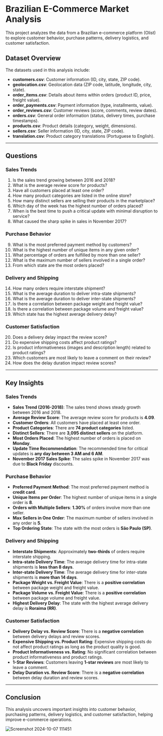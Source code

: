 # Brazilian E-Commerce Market Analysis
 
This project analyzes the data from a Brazilian e-commerce platform (Olist) to explore customer behavior, purchase patterns, delivery logistics, and customer satisfaction.
 
## Dataset Overview
 
The datasets used in this analysis include:
- **customers.csv**: Customer information (ID, city, state, ZIP code).
- **geolocation.csv**: Geolocation data (ZIP code, latitude, longitude, city, state).
- **order_items.csv**: Details about items within orders (product ID, price, freight value).
- **order_payments.csv**: Payment information (type, installments, value).
- **order_reviews.csv**: Customer reviews (score, comments, review dates).
- **orders.csv**: General order information (status, delivery times, purchase timestamps).
- **products.csv**: Product details (category, weight, dimensions).
- **sellers.csv**: Seller information (ID, city, state, ZIP code).
- **translation.csv**: Product category translations (Portuguese to English).
 
---
 
## Questions
 
### Sales Trends
1. Is the sales trend growing between 2016 and 2018?
2. What is the average review score for products?
3. Have all customers placed at least one order?
4. How many product categories are listed in the online store?
5. How many distinct sellers are selling their products in the marketplace?
6. Which day of the week has the highest number of orders placed?
7. When is the best time to push a critical update with minimal disruption to service?
8. What caused the sharp spike in sales in November 2017?
 
### Purchase Behavior
9. What is the most preferred payment method by customers?
10. What is the highest number of unique items in any given order?
11. What percentage of orders are fulfilled by more than one seller?
12. What is the maximum number of sellers involved in a single order?
13. From which state are the most orders placed?
 
### Delivery and Shipping
14. How many orders require interstate shipment?
15. What is the average duration to deliver intra-state shipments?
16. What is the average duration to deliver inter-state shipments?
17. Is there a correlation between package weight and freight value?
18. Is there a correlation between package volume and freight value?
19. Which state has the highest average delivery delay?
 
### Customer Satisfaction
20. Does a delivery delay impact the review score?
21. Do expensive shipping costs affect product ratings?
22. Is product informativeness (images and description length) related to product ratings?
23. Which customers are most likely to leave a comment on their review?
24. How does the delay duration impact review scores?
 
---
 
## Key Insights
 
### Sales Trends
- **Sales Trend (2016-2018)**: The sales trend shows steady growth between 2016 and 2018.
- **Average Review Score**: The average review score for products is **4.09**.
- **Customer Orders**: All customers have placed at least one order.
- **Product Categories**: There are **74 product categories** listed.
- **Distinct Sellers**: There are **3,095 distinct sellers** on the platform.
- **Most Orders Placed**: The highest number of orders is placed on **Monday**.
- **Update Time Recommendation**: The recommended time for critical updates is **any day between 3 AM and 6 AM**.
- **November 2017 Sales Spike**: The sales spike in November 2017 was due to **Black Friday** discounts.
 
### Purchase Behavior
- **Preferred Payment Method**: The most preferred payment method is **credit card**.
- **Unique Items per Order**: The highest number of unique items in a single order is **8**.
- **Orders with Multiple Sellers**: **1.30%** of orders involve more than one seller.
- **Max Sellers in One Order**: The maximum number of sellers involved in any order is **5**.
- **Top Ordering State**: The state with the most orders is **São Paulo (SP)**.
 
### Delivery and Shipping
- **Interstate Shipments**: Approximately **two-thirds** of orders require interstate shipping.
- **Intra-state Delivery Time**: The average delivery time for intra-state shipments is **less than 8 days**.
- **Inter-state Delivery Time**: The average delivery time for inter-state shipments is **more than 14 days**.
- **Package Weight vs. Freight Value**: There is a **positive correlation** between package weight and freight value.
- **Package Volume vs. Freight Value**: There is a **positive correlation** between package volume and freight value.
- **Highest Delivery Delay**: The state with the highest average delivery delay is **Roraima (RR)**.
 
### Customer Satisfaction
- **Delivery Delay vs. Review Score**: There is a **negative correlation** between delivery delays and review scores.
- **Expensive Shipping vs. Product Rating**: Expensive shipping costs do not affect product ratings as long as the product quality is good.
- **Product Informativeness vs. Rating**: No significant correlation between product informativeness and product ratings.
- **1-Star Reviews**: Customers leaving **1-star reviews** are most likely to leave a comment.
- **Delay Duration vs. Review Score**: There is a **negative correlation** between delay duration and review scores.
 
---
 
## Conclusion
 
This analysis uncovers important insights into customer behavior, purchasing patterns, delivery logistics, and customer satisfaction, helping improve e-commerce operations.


![Screenshot 2024-10-07 111451](https://github.com/user-attachments/assets/ef7d0c2f-913c-4214-b2af-faa590b90c33)
